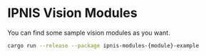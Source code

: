 # IPNIS Vision Modules

You can find some sample vision modules as you want.

```bash
cargo run --release --package ipnis-modules-{module}-example
```

